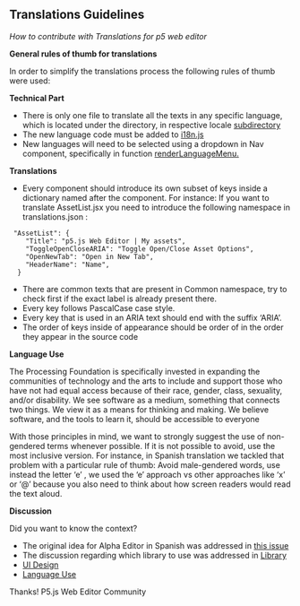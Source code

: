 ## Translations Guidelines


*How to contribute with Translations for p5 web editor*
 
**General rules of thumb for translations**

In order to simplify the translations process the following rules of thumb were used:

**Technical Part**

* There is only one file to translate all the texts in any specific language, which is located under the directory, in respective locale [subdirectory](https://github.com/processing/p5.js-web-editor/tree/develop/translations/locales)
* The new language code must be added to [i18n.js](https://github.com/processing/p5.js-web-editor/blob/develop/client/i18n.js#L7)
* New languages will need to be selected using a dropdown in Nav component, specifically in function [renderLanguageMenu.](https://github.com/processing/p5.js-web-editor/blob/develop/client/components/Nav.jsx#L550)
 
**Translations**

* Every component should introduce its own subset of keys inside a dictionary named after the component. 
   For instance: If you want to translate AssetList.jsx you need to introduce the following namespace in translations.json :
```
 "AssetList": {
    "Title": "p5.js Web Editor | My assets",
    "ToggleOpenCloseARIA": "Toggle Open/Close Asset Options",
    "OpenNewTab": "Open in New Tab",
    "HeaderName": "Name",
  }
```
* There are common texts that are present in Common namespace, try to check first if the exact label is already present there.
* Every key follows PascalCase case style.
* Every key that is used in an ARIA text should end with the suffix ‘ARIA’.
* The order of keys inside of appearance should be order of in the order they appear in the source code

**Language Use**

The Processing Foundation is specifically invested in expanding the communities of technology and the arts to include and support those who have not had equal access because of their race, gender, class, sexuality, and/or disability. We see software as a medium, something that connects two things. We view it as a means for thinking and making. We believe software, and the tools to learn it, should be accessible to everyone

With those principles in mind, we want to strongly suggest the use of non-gendered terms whenever possible. If it is not possible to avoid, use the most inclusive version. 
For instance, in Spanish translation we tackled that problem with a particular rule of thumb:
Avoid male-gendered words, use instead the letter ‘e’  , we used the ‘e’ approach vs other approaches like ‘x’ or ‘@’ because you also need to think about how screen readers would read the text aloud.

**Discussion**
 
Did you want to know the context?
* The original idea for Alpha Editor in Spanish was addressed in [this issue](https://github.com/processing/p5.js-web-editor/issues/595)
* The discussion regarding which library to use was addressed in [Library](https://github.com/processing/p5.js-web-editor/issues/1447)
* [UI Design](https://github.com/processing/p5.js-web-editor/issues/1434)
* [Language Use](https://github.com/processing/p5.js-web-editor/issues/1509) 



Thanks! 
P5.js Web Editor Community

